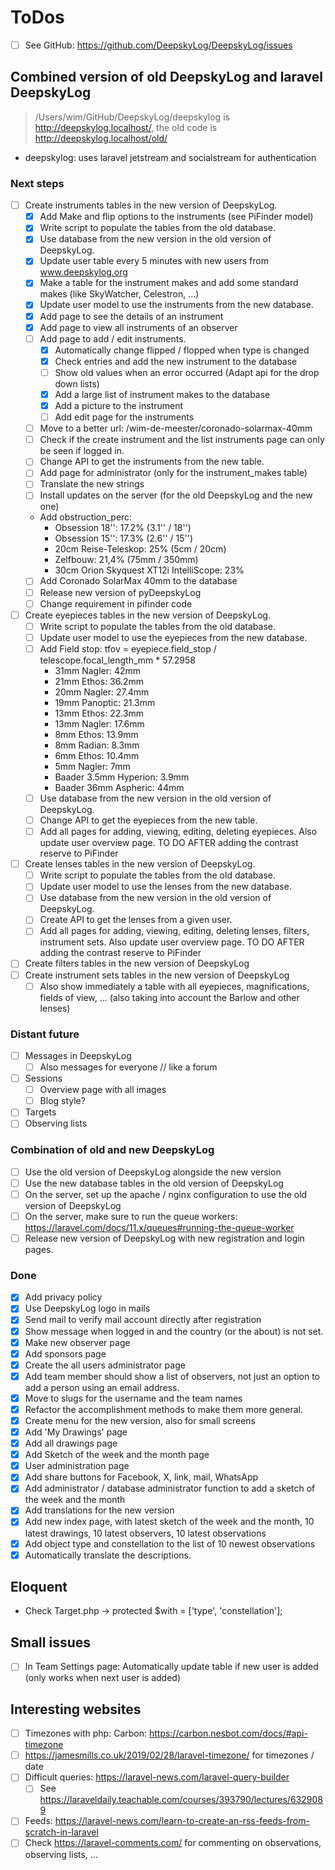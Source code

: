 # ToDos

+ [ ] See GitHub: <https://github.com/DeepskyLog/DeepskyLog/issues>

## Combined version of old DeepskyLog and laravel DeepskyLog

> /Users/wim/GitHub/DeepskyLog/deepskylog is http://deepskylog.localhost/, the old code
> is http://deepskylog.localhost/old/

+ deepskylog: uses laravel jetstream and socialstream for authentication

### Next steps

+ [ ] Create instruments tables in the new version of DeepskyLog.
    + [X] Add Make and flip options to the instruments (see PiFinder model)
    + [X] Write script to populate the tables from the old database.
    + [X] Use database from the new version in the old version of DeepskyLog.
    + [X] Update user table every 5 minutes with new users from www.deepskylog.org
    + [X] Make a table for the instrument makes and add some standard makes (like SkyWatcher, Celestron, ...)
    + [X] Update user model to use the instruments from the new database.
    + [X] Add page to see the details of an instrument
    + [X] Add page to view all instruments of an observer
    + [ ] Add page to add / edit instruments.
        + [X] Automatically change flipped / flopped when type is changed
        + [X] Check entries and add the new instrument to the database
        + [ ] Show old values when an error occurred (Adapt api for the drop down lists)
        + [X] Add a large list of instrument makes to the database
        + [X] Add a picture to the instrument
        + [ ] Add edit page for the instruments
    + [ ] Move to a better url: /wim-de-meester/coronado-solarmax-40mm
    + [ ] Check if the create instrument and the list instruments page can only be seen if logged in.
    + [ ] Change API to get the instruments from the new table.
    + [ ] Add page for administrator (only for the instrument_makes table)
    + [ ] Translate the new strings
    + [ ] Install updates on the server (for the old DeepskyLog and the new one)
    + Add obstruction_perc:
        + Obsession 18'': 17.2% (3.1'' / 18'')
        + Obsession 15'': 17.3% (2.6'' / 15'')
        + 20cm Reise-Teleskop: 25% (5cm / 20cm)
        + Zelfbouw: 21,4% (75mm / 350mm)
        + 30cm Orion Skyquest XT12i IntelliScope: 23%
    + [ ] Add Coronado SolarMax 40mm to the database
    + [ ] Release new version of pyDeepskyLog
    + [ ] Change requirement in pifinder code
+ [ ] Create eyepieces tables in the new version of DeepskyLog.
    + [ ] Write script to populate the tables from the old database.
    + [ ] Update user model to use the eyepieces from the new database.
    + [ ] Add Field stop: tfov = eyepiece.field_stop / telescope.focal_length_mm * 57.2958
        + 31mm Nagler: 42mm
        + 21mm Ethos: 36.2mm
        + 20mm Nagler: 27.4mm
        + 19mm Panoptic: 21.3mm
        + 13mm Ethos: 22.3mm
        + 13mm Nagler: 17.6mm
        + 8mm Ethos: 13.9mm
        + 8mm Radian: 8.3mm
        + 6mm Ethos: 10.4mm
        + 5mm Nagler: 7mm
        + Baader 3.5mm Hyperion: 3.9mm
        + Baader 36mm Aspheric: 44mm
    + [ ] Use database from the new version in the old version of DeepskyLog.
    + [ ] Change API to get the eyepieces from the new table.
    + [ ] Add all pages for adding, viewing, editing, deleting eyepieces. Also update user overview page. TO DO AFTER
      adding the contrast reserve to PiFinder
+ [ ] Create lenses tables in the new version of DeepskyLog.
    + [ ] Write script to populate the tables from the old database.
    + [ ] Update user model to use the lenses from the new database.
    + [ ] Use database from the new version in the old version of DeepskyLog.
    + [ ] Create API to get the lenses from a given user.
    + [ ] Add all pages for adding, viewing, editing, deleting lenses, filters, instrument sets. Also update user
      overview page. TO DO AFTER adding the contrast reserve to PiFinder
+ [ ] Create filters tables in the new version of DeepskyLog
+ [ ] Create instrument sets tables in the new version of DeepskyLog
    + [ ] Also show immediately a table with all eyepieces, magnifications, fields of view, ... (also taking into
      account the Barlow and other lenses)

### Distant future

+ [ ] Messages in DeepskyLog
    + [ ] Also messages for everyone // like a forum
+ [ ] Sessions
    + [ ] Overview page with all images
    + [ ] Blog style?
+ [ ] Targets
+ [ ] Observing lists

### Combination of old and new DeepskyLog

+ [ ] Use the old version of DeepskyLog alongside the new version
+ [ ] Use the new database tables in the old version of DeepskyLog
+ [ ] On the server, set up the apache / nginx configuration to use the old version of DeepskyLog
+ [ ] On the server, make sure to run the queue workers: https://laravel.com/docs/11.x/queues#running-the-queue-worker
+ [ ] Release new version of DeepskyLog with new registration and login pages.

### Done

+ [X] Add privacy policy
+ [X] Use DeepskyLog logo in mails
+ [X] Send mail to verify mail account directly after registration
+ [X] Show message when logged in and the country (or the about) is not set.
+ [X] Make new observer page
+ [X] Add sponsors page
+ [X] Create the all users administrator page
+ [X] Add team member should show a list of observers, not just an option to add a person using an email address.
+ [X] Move to slugs for the username and the team names
+ [X] Refactor the accomplishment methods to make them more general.
+ [X] Create menu for the new version, also for small screens
+ [X] Add 'My Drawings' page
+ [X] Add all drawings page
+ [X] Add Sketch of the week and the month page
+ [X] User administration page
+ [X] Add share buttons for Facebook, X, link, mail, WhatsApp
+ [X] Add administrator / database administrator function to add a sketch of the week and the month
+ [X] Add translations for the new version
+ [X] Add new index page, with latest sketch of the week and the month, 10 latest drawings, 10 latest observers, 10
  latest observations
+ [X] Add object type and constellation to the list of 10 newest observations
+ [X] Automatically translate the descriptions.

## Eloquent

+ Check Target.php -> protected $with = ['type', 'constellation'];

## Small issues

+ [ ] In Team Settings page: Automatically update table if new user is added (only works when next user is added)

## Interesting websites

+ [ ] Timezones with php: Carbon: <https://carbon.nesbot.com/docs/#api-timezone>
+ [ ] <https://jamesmills.co.uk/2019/02/28/laravel-timezone/> for timezones / date
+ [ ] Difficult queries: <https://laravel-news.com/laravel-query-builder>
    + [ ] See https://laraveldaily.teachable.com/courses/393790/lectures/6329089
+ [ ] Feeds: https://laravel-news.com/learn-to-create-an-rss-feeds-from-scratch-in-laravel
+ [ ] Check https://laravel-comments.com/ for commenting on observations, observing lists, ...
